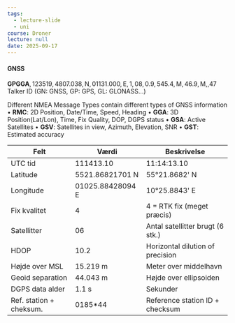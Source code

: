 ```yaml
---
tags:
  - lecture-slide
  - uni
course: Droner
lecture: null
date: 2025-09-17
---
```


#### GNSS
**GPGGA**$,123519,4807.038,\text{N},01131.000,\text{E},1,08,0.9,545.4,\text{M},46.9,\text{M},,47$
Talker ID (GN: GNSS, GP: GPS, GL: GLONASS…)

Different NMEA Message Types contain different types of GNSS information
• **RMC**: 2D Position, Date/Time, Speed, Heading
• **GGA**: 3D Position(Lat/Lon), Time, Fix Quality, DOP, DGPS status
• **GSA**: Active Satellites
• **GSV**: Satellites in view, Azimuth, Elevation, SNR
• **GST**: Estimated accuracy

| Felt                    | Værdi            | Beskrivelse                      |
| ----------------------- | ---------------- | -------------------------------- |
| UTC tid                 | 111413.10        | 11:14:13.10                      |
| Latitude                | 5521.86821701 N  | 55°21.8682' N                    |
| Longitude               | 01025.88428094 E | 10°25.8843' E                    |
| Fix kvalitet            | 4                | 4 = RTK fix (meget præcis)       |
| Satellitter             | 06               | Antal satellitter brugt (6 stk.) |
| HDOP                    | 10.2             | Horizontal dilution of precision |
| Højde over MSL          | 15.219 m         | Meter over middelhavn            |
| Geoid separation        | 44.043 m         | Højde over ellipsoiden           |
| DGPS data alder         | 1.1 s            | Sekunder                         |
| Ref. station + cheksum. | 0185*44          | Reference station ID + checksum  |

